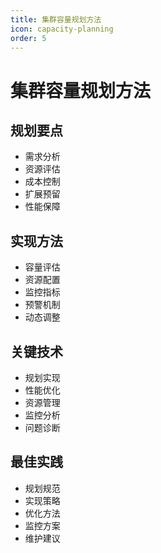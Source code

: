 ```yaml
---
title: 集群容量规划方法
icon: capacity-planning
order: 5
---
```


# 集群容量规划方法

## 规划要点
- 需求分析
- 资源评估
- 成本控制
- 扩展预留
- 性能保障

## 实现方法
- 容量评估
- 资源配置
- 监控指标
- 预警机制
- 动态调整

## 关键技术
- 规划实现
- 性能优化
- 资源管理
- 监控分析
- 问题诊断

## 最佳实践
- 规划规范
- 实现策略
- 优化方法
- 监控方案
- 维护建议
